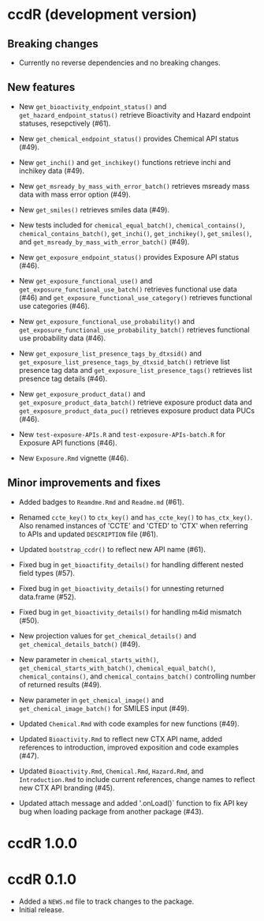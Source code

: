 # ccdR (development version)

## Breaking changes

* Currently no reverse dependencies and no breaking changes.

## New features

* New `get_bioactivity_endpoint_status()` and `get_hazard_endpoint_status()` 
retrieve Bioactivity and Hazard endpoint statuses, resepctively (#61).

* New `get_chemical_endpoint_status()` provides Chemical API status (#49).

* New `get_inchi()` and `get_inchikey()` functions retrieve inchi and inchikey
data (#49).

* New `get_msready_by_mass_with_error_batch()` retrieves msready mass data with
mass error option (#49).

* New `get_smiles()` retrieves smiles data (#49).

* New tests included for  `chemical_equal_batch()`, `chemical_contains()`,
`chemical_contains_batch()`, `get_inchi()`, `get_inchikey()`, `get_smiles()`,
and `get_msready_by_mass_with_error_batch()` (#49).

* New `get_exposure_endpoint_status()` provides Exposure API status (#46).

* New `get_exposure_functional_use()` and `get_exposure_functional_use_batch()`
retrieves functional use data (#46) and `get_exposure_functional_use_category()`
retrieves functional use categories (#46).

* New `get_exposure_functional_use_probability()` and 
`get_exposure_functional_use_probability_batch()` retrieves functional use
probability data (#46).

* New `get_exposure_list_presence_tags_by_dtxsid()` and 
`get_exposure_list_presence_tags_by_dtxsid_batch()` retrieve list presence tag 
data and `get_exposure_list_presence_tags()` retrieves list presence tag details 
(#46).

* New `get_exposure_product_data()` and `get_exposure_product_data_batch()` 
retrieve exposure product data and `get_exposure_product_data_puc()` 
retrieves exposure product data PUCs (#46).

* New `test-exposure-APIs.R` and `test-exposure-APIs-batch.R` for Exposure API 
functions (#46).

* New `Exposure.Rmd` vignette (#46).



## Minor improvements and fixes

* Added badges to `Reamdme.Rmd` and `Readme.md` (#61).

* Renamed `ccte_key()` to `ctx_key()` and `has_ccte_key()` to `has_ctx_key()`. 
Also renamed instances of 'CCTE' and 'CTED' to 'CTX' when referring to APIs and
updated `DESCRIPTION` file (#61).

* Updated `bootstrap_ccdr()` to reflect new API name (#61).

* Fixed bug in `get_bioactifity_details()` for handling different nested field 
types (#57).

* Fixed bug in `get_bioactivity_details()` for unnesting returned data.frame 
(#52).

* Fixed bug in `get_bioactivity_details()` for handling m4id mismatch (#50).


* New projection values for `get_chemical_details()` and 
`get_chemical_details_batch()` (#49).

* New parameter in `chemical_starts_with()`, `get_chemical_starts_with_batch()`, 
`chemical_equal_batch()`, `chemical_contains()`, and `chemical_contains_batch()` 
controlling number of returned results (#49).

* New parameter in `get_chemical_image()` and `get_chemical_image_batch()` for
SMILES input (#49).

* Updated `Chemical.Rmd` with code examples for new functions (#49).

* Updated `Bioactivity.Rmd` to reflect new CTX API name, added references to 
introduction, improved exposition and code examples (#47).

* Updated `Bioactivity.Rmd`, `Chemical.Rmd`, `Hazard.Rmd`, and 
`Introduction.Rmd` to include current references, change names to reflect new 
CTX API branding (#45).

* Updated attach message and added '.onLoad()` function to fix API key bug when
loading package from another package (#43).

# ccdR 1.0.0

# ccdR 0.1.0

* Added a `NEWS.md` file to track changes to the package.
* Initial release.

